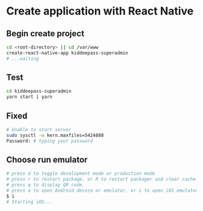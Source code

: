 # Create application with React Native

## Begin create project

```bash
cd <root-directory> || cd /var/www
create-react-native-app kiddeepass-superadmin
# ...waiting
```

## Test

```bash
cd kiddeepass-superadmin
yarn start | yarn
```

## Fixed

```bash
# Unable to start server
sudo sysctl -w kern.maxfiles=5424880
Password: # typing your password
```

## Choose run emulator

```bash
# press d to toggle development mode or production mode
# press r to restart package, or R to restart packager and clear cache.
# press q to display QR code.
# press a to open Android device or emulator, or i to open iOS emulator.
$ i
# Starting iOS...
```
